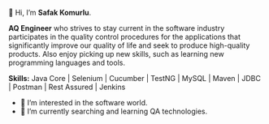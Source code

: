 👋 Hi, I’m **Safak Komurlu**.

**AQ Engineer** who strives to stay current in the software industry participates in the quality control procedures for the applications that significantly improve our quality of life and seek to produce high-quality products. Also enjoy picking up new skills, such as learning new programming languages and tools.

**Skills:** Java Core | Selenium | Cucumber | TestNG | MySQL | Maven | JDBC | Postman | Rest Assured | Jenkins

- 👀 I’m interested in the software world.
- 🌱 I’m currently searching and learning QA technologies.

<!---
skomurlu/skomurlu is a ✨ special ✨ repository because its `README.md` (this file) appears on your GitHub profile.
You can click the Preview link to take a look at your changes.
--->
